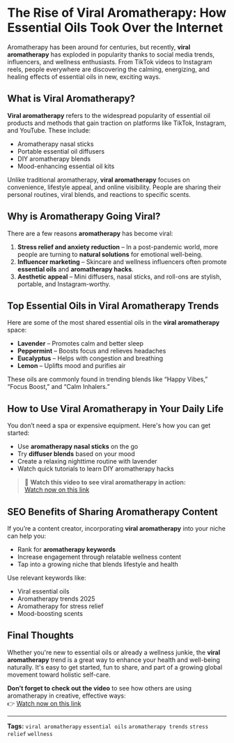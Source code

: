 # The Rise of Viral Aromatherapy: How Essential Oils Took Over the Internet

Aromatherapy has been around for centuries, but recently, **viral aromatherapy** has exploded in popularity thanks to social media trends, influencers, and wellness enthusiasts. From TikTok videos to Instagram reels, people everywhere are discovering the calming, energizing, and healing effects of essential oils in new, exciting ways.

## What is Viral Aromatherapy?

**Viral aromatherapy** refers to the widespread popularity of essential oil products and methods that gain traction on platforms like TikTok, Instagram, and YouTube. These include:

- Aromatherapy nasal sticks
- Portable essential oil diffusers
- DIY aromatherapy blends
- Mood-enhancing essential oil kits

Unlike traditional aromatherapy, **viral aromatherapy** focuses on convenience, lifestyle appeal, and online visibility. People are sharing their personal routines, viral blends, and reactions to specific scents.

## Why is Aromatherapy Going Viral?

There are a few reasons **aromatherapy** has become viral:

1. **Stress relief and anxiety reduction** – In a post-pandemic world, more people are turning to **natural solutions** for emotional well-being.
2. **Influencer marketing** – Skincare and wellness influencers often promote **essential oils** and **aromatherapy hacks**.
3. **Aesthetic appeal** – Mini diffusers, nasal sticks, and roll-ons are stylish, portable, and Instagram-worthy.

## Top Essential Oils in Viral Aromatherapy Trends

Here are some of the most shared essential oils in the **viral aromatherapy** space:

- **Lavender** – Promotes calm and better sleep
- **Peppermint** – Boosts focus and relieves headaches
- **Eucalyptus** – Helps with congestion and breathing
- **Lemon** – Uplifts mood and purifies air

These oils are commonly found in trending blends like “Happy Vibes,” “Focus Boost,” and “Calm Inhalers.”

## How to Use Viral Aromatherapy in Your Daily Life

You don’t need a spa or expensive equipment. Here's how you can get started:

- Use **aromatherapy nasal sticks** on the go
- Try **diffuser blends** based on your mood
- Create a relaxing nighttime routine with lavender
- Watch quick tutorials to learn DIY aromatherapy hacks

> 🎥 **Watch this video to see viral aromatherapy in action:**  
> [Watch now on this link](https://aromatherapyvideo.lanauke.com)

## SEO Benefits of Sharing Aromatherapy Content

If you’re a content creator, incorporating **viral aromatherapy** into your niche can help you:

- Rank for **aromatherapy keywords**
- Increase engagement through relatable wellness content
- Tap into a growing niche that blends lifestyle and health

Use relevant keywords like:
- Viral essential oils
- Aromatherapy trends 2025
- Aromatherapy for stress relief
- Mood-boosting scents

## Final Thoughts

Whether you're new to essential oils or already a wellness junkie, the **viral aromatherapy** trend is a great way to enhance your health and well-being naturally. It's easy to get started, fun to share, and part of a growing global movement toward holistic self-care.

**Don’t forget to check out the video** to see how others are using aromatherapy in creative, effective ways:  
👉 [Watch now on this link](https://aromatherapyvideo.lanauke.com)

---

**Tags:** `viral aromatherapy` `essential oils` `aromatherapy trends` `stress relief` `wellness`
